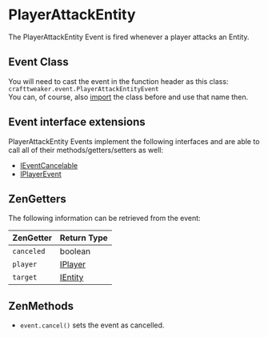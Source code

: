 # PlayerAttackEntity

The PlayerAttackEntity Event is fired whenever a player attacks an Entity.

## Event Class
You will need to cast the event in the function header as this class:  
`crafttweaker.event.PlayerAttackEntityEvent`  
You can, of course, also [import](/AdvancedFunctions/Import/) the class before and use that name then.


## Event interface extensions
PlayerAttackEntity Events implement the following interfaces and are able to call all of their methods/getters/setters as well:

- [IEventCancelable](/Vanilla/Events/Events/IEventCancelable/)
- [IPlayerEvent](/Vanilla/Events/Events/IPlayerEvent/)


## ZenGetters
The following information can be retrieved from the event:

| ZenGetter  | Return Type                          |
|------------|--------------------------------------|
| `canceled` | boolean                              |
| `player`   | [IPlayer](/Vanilla/Players/IPlayer/)  |
| `target`   | [IEntity](/Vanilla/Entities/IEntity/) |

## ZenMethods

- `event.cancel()` sets the event as cancelled.

